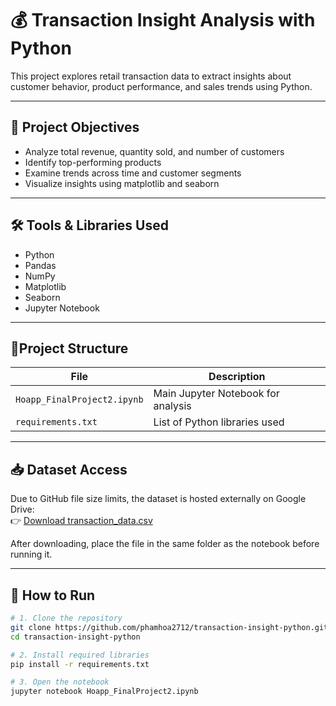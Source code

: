 # 💰 Transaction Insight Analysis with Python

This project explores retail transaction data to extract insights about customer behavior, product performance, and sales trends using Python.

---

## 📌 Project Objectives

- Analyze total revenue, quantity sold, and number of customers
- Identify top-performing products
- Examine trends across time and customer segments
- Visualize insights using matplotlib and seaborn

---

## 🛠 Tools & Libraries Used

- Python
- Pandas
- NumPy
- Matplotlib
- Seaborn
- Jupyter Notebook

---

## 📂Project Structure

| File | Description |
|------|-------------|
| `Hoapp_FinalProject2.ipynb` | Main Jupyter Notebook for analysis |
| `requirements.txt` | List of Python libraries used |

---

## 📥 Dataset Access

Due to GitHub file size limits, the dataset is hosted externally on Google Drive:  
👉 [Download transaction_data.csv](https://drive.google.com/file/d/1ABUBszgr6o92wE_V4QxMKi9lNDG-cxq7/view?usp=drive_link)

After downloading, place the file in the same folder as the notebook before running it.

---

## 🚀 How to Run

```bash
# 1. Clone the repository
git clone https://github.com/phamhoa2712/transaction-insight-python.git
cd transaction-insight-python

# 2. Install required libraries
pip install -r requirements.txt

# 3. Open the notebook
jupyter notebook Hoapp_FinalProject2.ipynb
